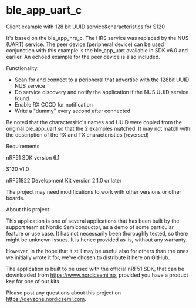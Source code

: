 ble_app_uart_c
==============

Client example with 128 bit UUID service&amp;characteristics for S120

It's based on the ble_app_hrs_c. The HRS service was replaced by the NUS (UART) service.
The peer device (peripheral device) can be used conjunction with this example is the ble_app_uart available in SDK v6.0 and earlier. An echoed example for the peer device is also included.

Functionality:
- Scan for and connect to a peripheral that advertise with the 128bit UUID NUS service
- Do service discovery and notify the application if the NUS UUID service found
- Enable RX CCCD for notification
- Write a "dummy" every second after connected

Be noted that the charactersitic's names and UUID were copied from the original ble_app_uart so that the 2 examples matched.
It may not match with the description of the RX and TX characteristics (reversed)


Requirements


nRF51 SDK version 6.1

S120 v1.0 

nRF51822 Development Kit version 2.1.0 or later

The project may need modifications to work with other versions or other boards.



About this project

This application is one of several applications that has been built by the support team at Nordic Semiconductor, as a demo of some particular feature or use case. It has not necessarily been thoroughly tested, so there might be unknown issues. It is hence provided as-is, without any warranty.

However, in the hope that it still may be useful also for others than the ones we initially wrote it for, we've chosen to distribute it here on GitHub.

The application is built to be used with the official nRF51 SDK, that can be downloaded from https://www.nordicsemi.no, provided you have a product key for one of our kits.

Please post any questions about this project on https://devzone.nordicsemi.com.
